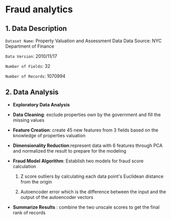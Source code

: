 # Fraud analytics
## 1. Data Description
`Dataset Name`: Property Valuation and Assessment Data Data Source: NYC Department of Finance

`Data Version`: 2010/11/17

`Number of Fields`: 32

`Number of Records`: 1070994

## 2. Data Analysis 

+ **Exploratory Data Analysis**

+ **Data Cleaning**: exclude properties own by the government and fill the missing values

+ **Feature Creation**: create 45 new features from 3 fields based on the knowledge of properties valuation

+ **Dimensionality Reduction**:represent data with 6 features through PCA and normalized the result to prepare for the modeling

+ **Fraud Model Algorithm**: Establish two models for fraud score calculation

  1) Z score outliers by calculating each data point's Euclidean distance from the origin
  
  2) Autoencoder error which is the difference between the input and the output of the autoencoder vectors

+ **Summarize Results** : combine the two unscale scores to get the final rank of records
